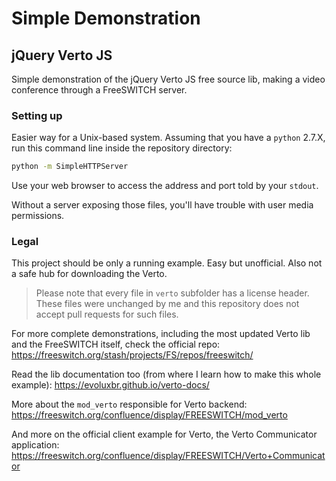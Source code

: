# Simple Demonstration
## jQuery Verto JS

Simple demonstration of the jQuery Verto JS free source lib, making a video conference through a FreeSWITCH server.

### Setting up

Easier way for a Unix-based system.
Assuming that you have a `python` 2.7.X, run this
command line inside the repository directory:

```sh
python -m SimpleHTTPServer
```

Use your web browser to access the address and port told by
your `stdout`.

Without a server exposing those files, you'll have trouble
with user media permissions.

### Legal

This project should be only a running example. Easy but unofficial.
Also not a safe hub for downloading the Verto.

> Please note that every file in `verto` subfolder has a license
> header. These files were unchanged by me and this repository
> does not accept pull requests for such files.

For more complete demonstrations, including the most updated
Verto lib and the FreeSWITCH itself, check the official repo:
https://freeswitch.org/stash/projects/FS/repos/freeswitch/

Read the lib documentation too (from where I learn how to make
this whole example): https://evoluxbr.github.io/verto-docs/

More about the `mod_verto` responsible for Verto backend:
https://freeswitch.org/confluence/display/FREESWITCH/mod_verto

And more on the official client example for Verto, the Verto
Communicator application:
https://freeswitch.org/confluence/display/FREESWITCH/Verto+Communicator
